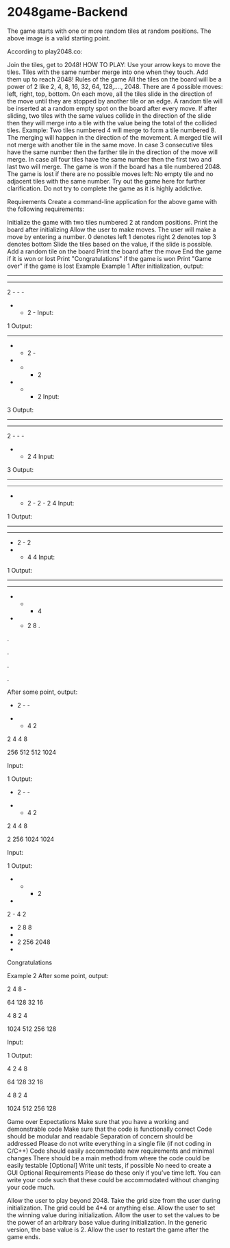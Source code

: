 # 2048game-Backend
The game starts with one or more random tiles at random positions. The above image is a valid starting point.

According to play2048.co:

Join the tiles, get to 2048!
HOW TO PLAY: Use your arrow keys to move the tiles. Tiles with the same number merge into one when they touch. Add them up to reach 2048!
Rules of the game
All the tiles on the board will be a power of 2 like 2, 4, 8, 16, 32, 64, 128,...., 2048.
There are 4 possible moves: left, right, top, bottom.
On each move, all the tiles slide in the direction of the move until they are stopped by another tile or an edge.
A random tile will be inserted at a random empty spot on the board after every move.
If after sliding, two tiles with the same values collide in the direction of the slide then they will merge into a tile with the value being the total of the collided tiles.
Example: Two tiles numbered 4 will merge to form a tile numbered 8. The merging will happen in the direction of the movement.
A merged tile will not merge with another tile in the same move.
In case 3 consecutive tiles have the same number then the farther tile in the direction of the move will merge. In case all four tiles have the same number then the first two and last two will merge.
The game is won if the board has a tile numbered 2048.
The game is lost if there are no possible moves left: No empty tile and no adjacent tiles with the same number.
Try out the game here for further clarification. Do not try to complete the game as it is highly addictive.

Requirements
Create a command-line application for the above game with the following requirements:

Initialize the game with two tiles numbered 2 at random positions.
Print the board after initializing
Allow the user to make moves.
The user will make a move by entering a number.
0 denotes left
1 denotes right
2 denotes top
3 denotes bottom
Slide the tiles based on the value, if the slide is possible.
Add a random tile on the board
Print the board after the move
End the game if it is won or lost
Print "Congratulations" if the game is won
Print "Game over" if the game is lost
Example
Example 1
After initialization, output:

- - - - 
- - - - 
2 - - - 
- - 2 - 
Input: 

1 
Output: 

- - - - 
- - 2 - 
- - - 2 
- - - 2 
Input: 

3 
Output: 

- - - - 
- - - - 
2 - - - 
- - 2 4 
Input: 

3 
Output: 

- - - - 
- - - - 
- - 2 - 
2 - 2 4 
Input: 
 
1 
Output: 

- - - - 
- - - - 
- 2 - 2 
- - 4 4 
Input: 

1 
Output: 

- - - - 
- - - - 
- - - 4 
- - 2 8 
.

.

.

.

.

After some point, output:

- 2 - -

- - 4 2

2 4 4 8

256 512 512 1024


Input:

1
Output:

- 2 - -

- - 4 2

2 4 4 8

2 256 1024 1024

Input:

1
Output:

- - - 2
- 
2 - 4 2

- 2 8 8
- 
- 2 256 2048
- 
Congratulations


Example 2
After some point, output:

2 4 8 -

64 128 32 16

4 8 2 4

1024 512 256 128

Input:

1
Output:

4 2 4 8

64 128 32 16

4 8 2 4

1024 512 256 128

Game over
Expectations
Make sure that you have a working and demonstrable code
Make sure that the code is functionally correct
Code should be modular and readable
Separation of concern should be addressed
Please do not write everything in a single file (if not coding in C/C++)
Code should easily accommodate new requirements and minimal changes
There should be a main method from where the code could be easily testable
[Optional] Write unit tests, if possible
No need to create a GUI
Optional Requirements
Please do these only if you’ve time left. You can write your code such that these could be accommodated without changing your code much.

Allow the user to play beyond 2048.
Take the grid size from the user during initialization. The grid could be 4*4 or anything else.
Allow the user to set the winning value during initialization.
Allow the user to set the values to be the power of an arbitrary base value during initialization. In the generic version, the base value is 2.
Allow the user to restart the game after the game ends.
